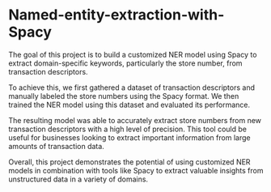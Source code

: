 # Named-entity-extraction-with-Spacy

The goal of this project is to build a customized NER model using Spacy to extract domain-specific keywords, particularly the store number, from transaction descriptors.

To achieve this, we first gathered a dataset of transaction descriptors and manually labeled the store numbers using the Spacy format. We then trained the NER model using this dataset and evaluated its performance.

The resulting model was able to accurately extract store numbers from new transaction descriptors with a high level of precision. This tool could be useful for businesses looking to extract important information from large amounts of transaction data.

Overall, this project demonstrates the potential of using customized NER models in combination with tools like Spacy to extract valuable insights from unstructured data in a variety of domains.
